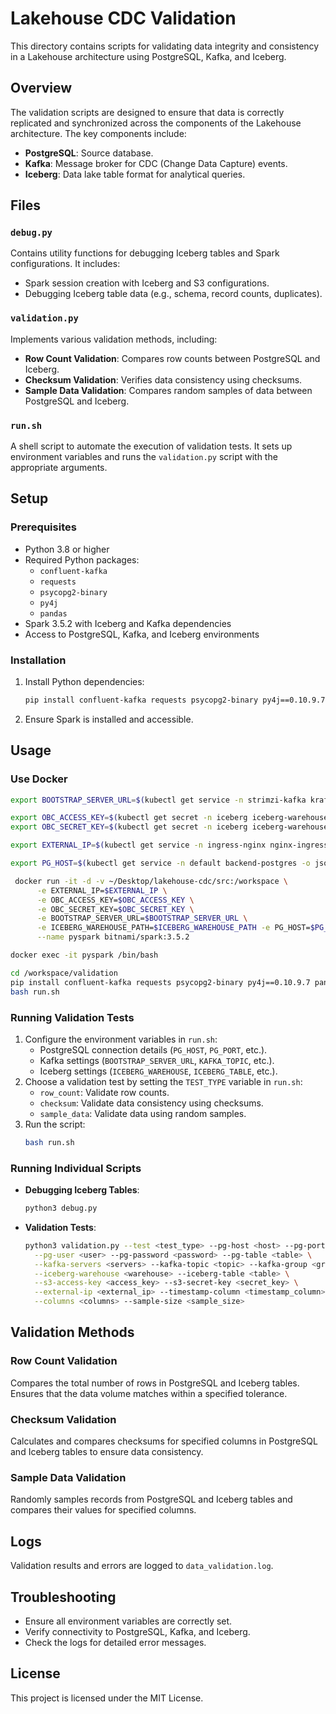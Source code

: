 # Lakehouse CDC Validation

This directory contains scripts for validating data integrity and consistency in a Lakehouse architecture using PostgreSQL, Kafka, and Iceberg.

## Overview

The validation scripts are designed to ensure that data is correctly replicated and synchronized across the components of the Lakehouse architecture. The key components include:
- **PostgreSQL**: Source database.
- **Kafka**: Message broker for CDC (Change Data Capture) events.
- **Iceberg**: Data lake table format for analytical queries.

## Files

### `debug.py`
Contains utility functions for debugging Iceberg tables and Spark configurations. It includes:
- Spark session creation with Iceberg and S3 configurations.
- Debugging Iceberg table data (e.g., schema, record counts, duplicates).

### `validation.py`
Implements various validation methods, including:
- **Row Count Validation**: Compares row counts between PostgreSQL and Iceberg.
- **Checksum Validation**: Verifies data consistency using checksums.
- **Sample Data Validation**: Compares random samples of data between PostgreSQL and Iceberg.

### `run.sh`
A shell script to automate the execution of validation tests. It sets up environment variables and runs the `validation.py` script with the appropriate arguments.

## Setup

### Prerequisites
- Python 3.8 or higher
- Required Python packages:
  - `confluent-kafka`
  - `requests`
  - `psycopg2-binary`
  - `py4j`
  - `pandas`
- Spark 3.5.2 with Iceberg and Kafka dependencies
- Access to PostgreSQL, Kafka, and Iceberg environments

### Installation
1. Install Python dependencies:
   ```bash
   pip install confluent-kafka requests psycopg2-binary py4j==0.10.9.7 pandas
   ```
2. Ensure Spark is installed and accessible.

## Usage

### Use Docker
```bash
export BOOTSTRAP_SERVER_URL=$(kubectl get service -n strimzi-kafka kraft-cluster-kafka-external-bootstrap -o jsonpath='{.status.loadBalancer.ingress[0].ip}')

export OBC_ACCESS_KEY=$(kubectl get secret -n iceberg iceberg-warehouse-bucket -o jsonpath='{.data.AWS_ACCESS_KEY_ID}' | base64 --decode)
export OBC_SECRET_KEY=$(kubectl get secret -n iceberg iceberg-warehouse-bucket -o jsonpath='{.data.AWS_SECRET_ACCESS_KEY}' | base64 --decode)

export EXTERNAL_IP=$(kubectl get service -n ingress-nginx nginx-ingress-ingress-nginx-controller -o jsonpath='{.status.loadBalancer.ingress[0].ip}')

export PG_HOST=$(kubectl get service -n default backend-postgres -o jsonpath='{.status.loadBalancer.ingress[0].ip}')

 docker run -it -d -v ~/Desktop/lakehouse-cdc/src:/workspace \
      -e EXTERNAL_IP=$EXTERNAL_IP \
      -e OBC_ACCESS_KEY=$OBC_ACCESS_KEY \
      -e OBC_SECRET_KEY=$OBC_SECRET_KEY \
      -e BOOTSTRAP_SERVER_URL=$BOOTSTRAP_SERVER_URL \
      -e ICEBERG_WAREHOUSE_PATH=$ICEBERG_WAREHOUSE_PATH -e PG_HOST=$PG_HOST \
      --name pyspark bitnami/spark:3.5.2

docker exec -it pyspark /bin/bash

cd /workspace/validation
pip install confluent-kafka requests psycopg2-binary py4j==0.10.9.7 pandas
bash run.sh
```

### Running Validation Tests
1. Configure the environment variables in `run.sh`:
   - PostgreSQL connection details (`PG_HOST`, `PG_PORT`, etc.).
   - Kafka settings (`BOOTSTRAP_SERVER_URL`, `KAFKA_TOPIC`, etc.).
   - Iceberg settings (`ICEBERG_WAREHOUSE`, `ICEBERG_TABLE`, etc.).
2. Choose a validation test by setting the `TEST_TYPE` variable in `run.sh`:
   - `row_count`: Validate row counts.
   - `checksum`: Validate data consistency using checksums.
   - `sample_data`: Validate data using random samples.
3. Run the script:
   ```bash
   bash run.sh
   ```

### Running Individual Scripts
- **Debugging Iceberg Tables**:
  ```bash
  python3 debug.py
  ```
- **Validation Tests**:
  ```bash
  python3 validation.py --test <test_type> --pg-host <host> --pg-port <port> --pg-db <db> \
    --pg-user <user> --pg-password <password> --pg-table <table> \
    --kafka-servers <servers> --kafka-topic <topic> --kafka-group <group> \
    --iceberg-warehouse <warehouse> --iceberg-table <table> \
    --s3-access-key <access_key> --s3-secret-key <secret_key> \
    --external-ip <external_ip> --timestamp-column <timestamp_column> \
    --columns <columns> --sample-size <sample_size>
  ```

## Validation Methods

### Row Count Validation
Compares the total number of rows in PostgreSQL and Iceberg tables. Ensures that the data volume matches within a specified tolerance.

### Checksum Validation
Calculates and compares checksums for specified columns in PostgreSQL and Iceberg tables to ensure data consistency.

### Sample Data Validation
Randomly samples records from PostgreSQL and Iceberg tables and compares their values for specified columns.

## Logs
Validation results and errors are logged to `data_validation.log`.

## Troubleshooting
- Ensure all environment variables are correctly set.
- Verify connectivity to PostgreSQL, Kafka, and Iceberg.
- Check the logs for detailed error messages.

## License
This project is licensed under the MIT License.
